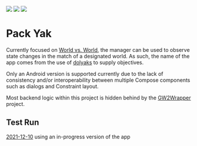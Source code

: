 ![](https://img.shields.io/badge/targets-Android-informational)
![](https://img.shields.io/github/v/release/Woody230/GW2Manager)
![](https://img.shields.io/github/license/Woody230/GW2Manager)

# Pack Yak

Currently focused on [World vs. World](https://wiki.guildwars2.com/wiki/World_versus_World), the manager can be used to observe state changes in the match of a designated
world. As such, the name of the app comes from the use of [dolyaks](https://wiki.guildwars2.com/wiki/Pack_Dolyak) to supply objectives.

Only an Android version is supported currently due to the lack of consistency and/or interoperability between multiple Compose components such as dialogs and Constraint
layout.

Most backend logic within this project is hidden behind by the [GW2Wrapper](https://github.com/Woody230/GW2Wrapper) project.

## Test Run

[2021-12-10](https://www.youtube.com/watch?v=9VRWnw46moY) using an in-progress version of the app
